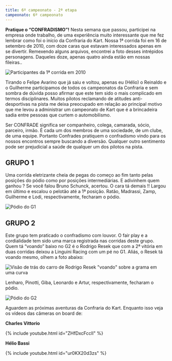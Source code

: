 ```yaml
---
title: 6º campeonato - 2ª etapa
campeonato: 6º campeonato
---
```


**Pratique o “CONFRADISMO”!**
Nesta semana que passou, participei na empresa onde trabalho, de uma experiência muito interessante que me fez lembrar como foi o início da Confraria do Kart. Nossa 1ª corrida foi em 16 de setembro de 2010, com doze caras que estavam interessados apenas em se divertir. Remexendo alguns arquivos, encontrei a foto desses intrépidos personagens. Daqueles doze, apenas quatro ainda estão em nossas fileiras..

![Participantes da 1ª corrida em 2010](/uploads/107.jpg)

Tirando o Felipe Avarino que já saiu e voltou, apenas eu (Hélio) o Reinaldo e o Guilherme participamos de todos os campeonatos da Confraria e sem sombra de dúvida posso afirmar que este tem sido o mais complicado em termos disciplinares. Muitos pilotos reclamando de atitudes anti-desportivas na pista me deixa preocupado em relação ao principal motivo que me levou a administrar um campeonato de Kart que é a brincadeira sadia entre pessoas que curtem o automobilismo.

Ser CONFRADE significa ser companheiro, colega, camarada, sócio, parceiro, irmão. É cada um dos membros de uma sociedade, de um clube, de uma equipe. Portanto Confrades pratiquem o confradismo vindo para os nossos encontros sempre buscando a diversão. Qualquer outro sentimento pode ser prejudicial a saúde de qualquer um dos pilotos na pista.

## GRUPO 1

Uma corrida eletrizante cheia de pegas do começo ao fim tanto pelas posições do pódio como por posições intermediárias. E adivinhem quem ganhou ? Se você falou Bruno Schunck, acertou. O cara tá demais !! Largou em último e escalou o pelotão até a 1ª posição. Ratão, Madrassi, Zamp, Guilherme e Lodi, respectivamente, fecharam o pódio.

![Pódio do G1](/uploads/Podio2013_sem1_prova02_AldeiaG1.jpg)

## GRUPO 2

Este grupo tem praticado o confradismo com louvor. O fair play e a cordialidade tem sido uma marca registrada nas corridas deste grupo. Quem tá “voando” baixo no G2 é o Rodrigo Resek que com a 2ª vitória em duas corridas deixou a Linguini Racing com um pé no G1. Aliás, o Resek tá voando mesmo, olhem a foto abaixo:

![Visão de trás do carro de Rodrigo Resek "voando" sobre a grama em uma curva](/uploads/Confraria_do_Kart_24.02.13_3.jpg)

Lenharo, Pinotti, Giba, Leonardo e Artur, respectivamente, fecharam o pódio.

![Pódio do G2](/uploads/Podio2013_sem1_prova02_AldeiaG2.jpg)

Aguardem as próximas aventuras da Confraria do Kart. Enquanto isso veja os vídeos das câmeras on board de:

**Charles Vittorio**

{% include youtube.html id="ZHfDxcFcclI" %}

**Hélio Bassi** 

{% include youtube.html id="ur0KX20d3zs" %}


